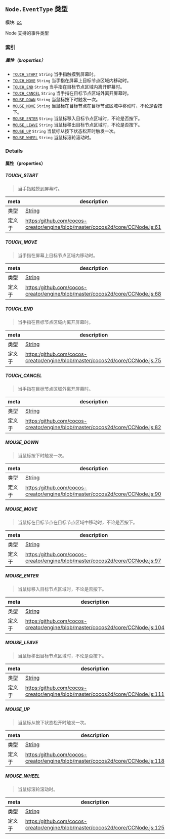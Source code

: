 ## `Node.EventType` 类型



模块: [cc](../modules/cc.md)




Node 支持的事件类型

### 索引

##### 属性（properties）

  - [`TOUCH_START`](#touchstart) `String` 当手指触摸到屏幕时。
  - [`TOUCH_MOVE`](#touchmove) `String` 当手指在屏幕上目标节点区域内移动时。
  - [`TOUCH_END`](#touchend) `String` 当手指在目标节点区域内离开屏幕时。
  - [`TOUCH_CANCEL`](#touchcancel) `String` 当手指在目标节点区域外离开屏幕时。
  - [`MOUSE_DOWN`](#mousedown) `String` 当鼠标按下时触发一次。
  - [`MOUSE_MOVE`](#mousemove) `String` 当鼠标在目标节点在目标节点区域中移动时，不论是否按下。
  - [`MOUSE_ENTER`](#mouseenter) `String` 当鼠标移入目标节点区域时，不论是否按下。
  - [`MOUSE_LEAVE`](#mouseleave) `String` 当鼠标移出目标节点区域时，不论是否按下。
  - [`MOUSE_UP`](#mouseup) `String` 当鼠标从按下状态松开时触发一次。
  - [`MOUSE_WHEEL`](#mousewheel) `String` 当鼠标滚轮滚动时。





### Details


#### 属性（properties）


##### TOUCH_START

> 当手指触摸到屏幕时。

| meta | description |
|------|-------------|
| 类型 | <a href="https://developer.mozilla.org/en/JavaScript/Reference/Global_Objects/String" class="crosslink external" target="_blank">String</a> |
| 定义于 | [https:/github.com/cocos-creator/engine/blob/master/cocos2d/core/CCNode.js:61](https:/github.com/cocos-creator/engine/blob/master/cocos2d/core/CCNode.js#L61) |



##### TOUCH_MOVE

> 当手指在屏幕上目标节点区域内移动时。

| meta | description |
|------|-------------|
| 类型 | <a href="https://developer.mozilla.org/en/JavaScript/Reference/Global_Objects/String" class="crosslink external" target="_blank">String</a> |
| 定义于 | [https:/github.com/cocos-creator/engine/blob/master/cocos2d/core/CCNode.js:68](https:/github.com/cocos-creator/engine/blob/master/cocos2d/core/CCNode.js#L68) |



##### TOUCH_END

> 当手指在目标节点区域内离开屏幕时。

| meta | description |
|------|-------------|
| 类型 | <a href="https://developer.mozilla.org/en/JavaScript/Reference/Global_Objects/String" class="crosslink external" target="_blank">String</a> |
| 定义于 | [https:/github.com/cocos-creator/engine/blob/master/cocos2d/core/CCNode.js:75](https:/github.com/cocos-creator/engine/blob/master/cocos2d/core/CCNode.js#L75) |



##### TOUCH_CANCEL

> 当手指在目标节点区域外离开屏幕时。

| meta | description |
|------|-------------|
| 类型 | <a href="https://developer.mozilla.org/en/JavaScript/Reference/Global_Objects/String" class="crosslink external" target="_blank">String</a> |
| 定义于 | [https:/github.com/cocos-creator/engine/blob/master/cocos2d/core/CCNode.js:82](https:/github.com/cocos-creator/engine/blob/master/cocos2d/core/CCNode.js#L82) |



##### MOUSE_DOWN

> 当鼠标按下时触发一次。

| meta | description |
|------|-------------|
| 类型 | <a href="https://developer.mozilla.org/en/JavaScript/Reference/Global_Objects/String" class="crosslink external" target="_blank">String</a> |
| 定义于 | [https:/github.com/cocos-creator/engine/blob/master/cocos2d/core/CCNode.js:90](https:/github.com/cocos-creator/engine/blob/master/cocos2d/core/CCNode.js#L90) |



##### MOUSE_MOVE

> 当鼠标在目标节点在目标节点区域中移动时，不论是否按下。

| meta | description |
|------|-------------|
| 类型 | <a href="https://developer.mozilla.org/en/JavaScript/Reference/Global_Objects/String" class="crosslink external" target="_blank">String</a> |
| 定义于 | [https:/github.com/cocos-creator/engine/blob/master/cocos2d/core/CCNode.js:97](https:/github.com/cocos-creator/engine/blob/master/cocos2d/core/CCNode.js#L97) |



##### MOUSE_ENTER

> 当鼠标移入目标节点区域时，不论是否按下。

| meta | description |
|------|-------------|
| 类型 | <a href="https://developer.mozilla.org/en/JavaScript/Reference/Global_Objects/String" class="crosslink external" target="_blank">String</a> |
| 定义于 | [https:/github.com/cocos-creator/engine/blob/master/cocos2d/core/CCNode.js:104](https:/github.com/cocos-creator/engine/blob/master/cocos2d/core/CCNode.js#L104) |



##### MOUSE_LEAVE

> 当鼠标移出目标节点区域时，不论是否按下。

| meta | description |
|------|-------------|
| 类型 | <a href="https://developer.mozilla.org/en/JavaScript/Reference/Global_Objects/String" class="crosslink external" target="_blank">String</a> |
| 定义于 | [https:/github.com/cocos-creator/engine/blob/master/cocos2d/core/CCNode.js:111](https:/github.com/cocos-creator/engine/blob/master/cocos2d/core/CCNode.js#L111) |



##### MOUSE_UP

> 当鼠标从按下状态松开时触发一次。

| meta | description |
|------|-------------|
| 类型 | <a href="https://developer.mozilla.org/en/JavaScript/Reference/Global_Objects/String" class="crosslink external" target="_blank">String</a> |
| 定义于 | [https:/github.com/cocos-creator/engine/blob/master/cocos2d/core/CCNode.js:118](https:/github.com/cocos-creator/engine/blob/master/cocos2d/core/CCNode.js#L118) |



##### MOUSE_WHEEL

> 当鼠标滚轮滚动时。

| meta | description |
|------|-------------|
| 类型 | <a href="https://developer.mozilla.org/en/JavaScript/Reference/Global_Objects/String" class="crosslink external" target="_blank">String</a> |
| 定义于 | [https:/github.com/cocos-creator/engine/blob/master/cocos2d/core/CCNode.js:125](https:/github.com/cocos-creator/engine/blob/master/cocos2d/core/CCNode.js#L125) |







